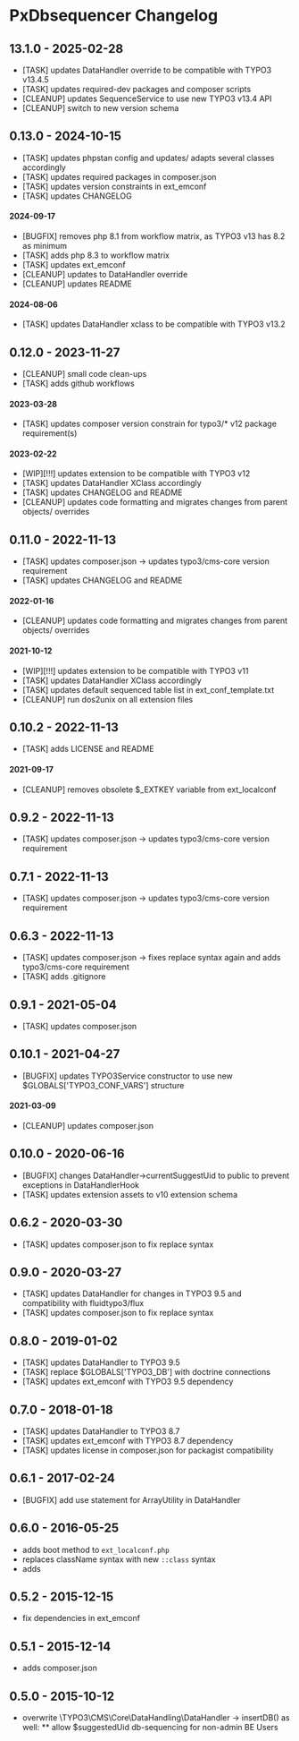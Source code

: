 # PxDbsequencer Changelog

13.1.0 - 2025-02-28
-------------------
* [TASK] updates DataHandler override to be compatible with TYPO3 v13.4.5
* [TASK] updates required-dev packages and composer scripts
* [CLEANUP] updates SequenceService to use new TYPO3 v13.4 API
* [CLEANUP] switch to new version schema

0.13.0 - 2024-10-15
-------------------
* [TASK] updates phpstan config and updates/ adapts several classes accordingly
* [TASK] updates required packages in composer.json
* [TASK] updates version constraints in ext_emconf
* [TASK] updates CHANGELOG

#### 2024-09-17
* [BUGFIX] removes php 8.1 from workflow matrix, as TYPO3 v13 has 8.2 as minimum
* [TASK] adds php 8.3 to workflow matrix
* [TASK] updates ext_emconf
* [CLEANUP] updates to DataHandler override
* [CLEANUP] updates README

#### 2024-08-06
* [TASK] updates DataHandler xclass to be compatible with TYPO3 v13.2

0.12.0 - 2023-11-27
-------------------
* [CLEANUP] small code clean-ups
* [TASK] adds github workflows

#### 2023-03-28
* [TASK] updates composer version constrain for typo3/* v12 package requirement(s)

#### 2023-02-22
* [WIP][!!!] updates extension to be compatible with TYPO3 v12
* [TASK] updates DataHandler XClass accordingly
* [TASK] updates CHANGELOG and README
* [CLEANUP] updates code formatting and migrates changes from parent objects/ overrides

0.11.0 - 2022-11-13
-------------------
* [TASK] updates composer.json -> updates typo3/cms-core version requirement
* [TASK] updates CHANGELOG and README

#### 2022-01-16
* [CLEANUP] updates code formatting and migrates changes from parent objects/ overrides

#### 2021-10-12
* [WIP][!!!] updates extension to be compatible with TYPO3 v11
* [TASK] updates DataHandler XClass accordingly
* [TASK] updates default sequenced table list in ext_conf_template.txt
* [CLEANUP] run dos2unix on all extension files

0.10.2 - 2022-11-13
-------------------
* [TASK] adds LICENSE and README

#### 2021-09-17
* [CLEANUP] removes obsolete $_EXTKEY variable from ext_localconf

0.9.2 - 2022-11-13
------------------
* [TASK] updates composer.json -> updates typo3/cms-core version requirement

0.7.1 - 2022-11-13
------------------
* [TASK] updates composer.json -> updates typo3/cms-core version requirement

0.6.3 - 2022-11-13
------------------
* [TASK] updates composer.json -> fixes replace syntax again and adds typo3/cms-core requirement
* [TASK] adds .gitignore

0.9.1 - 2021-05-04
------------------
* [TASK] updates composer.json

0.10.1 - 2021-04-27
-------------------
* [BUGFIX] updates TYPO3Service constructor to use new $GLOBALS['TYPO3_CONF_VARS'] structure

#### 2021-03-09
* [CLEANUP] updates composer.json

0.10.0 - 2020-06-16
-------------------
* [BUGFIX] changes DataHandler->currentSuggestUid to public to prevent exceptions in DataHandlerHook
* [TASK] updates extension assets to v10 extension schema

0.6.2 - 2020-03-30
------------------
* [TASK] updates composer.json to fix replace syntax

0.9.0 - 2020-03-27
------------------
* [TASK] updates DataHandler for changes in TYPO3 9.5 and compatibility with fluidtypo3/flux
* [TASK] updates composer.json to fix replace syntax

0.8.0 - 2019-01-02
------------------
* [TASK] updates DataHandler to TYPO3 9.5
* [TASK] replace $GLOBALS['TYPO3_DB'] with doctrine connections
* [TASK] updates ext_emconf with TYPO3 9.5 dependency

0.7.0 - 2018-01-18
------------------
* [TASK] updates DataHandler to TYPO3 8.7
* [TASK] updates ext_emconf with TYPO3 8.7 dependency
* [TASK] updates license in composer.json for packagist compatibility

0.6.1 - 2017-02-24
------------------
* [BUGFIX] add use statement for ArrayUtility in DataHandler

0.6.0 - 2016-05-25
------------------
* adds boot method to `ext_localconf.php`
* replaces className syntax with new `::class` syntax
* adds 

0.5.2 - 2015-12-15
------------------
* fix dependencies in ext_emconf

0.5.1 - 2015-12-14
------------------
* adds composer.json

0.5.0 - 2015-10-12
------------------
* overwrite \TYPO3\CMS\Core\DataHandling\DataHandler -> insertDB() as well:
** allow $suggestedUid db-sequencing for non-admin BE Users
